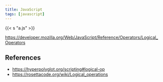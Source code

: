 ```yaml
---
title: JavaScript
tags: [javascript]
---
```


{{< s "a.js" >}}

<https://developer.mozilla.org/Web/JavaScript/Reference/Operators/Logical_Operators>

## References

- <https://hyperpolyglot.org/scripting#logical-op>
- <https://rosettacode.org/wiki/Logical_operations>
